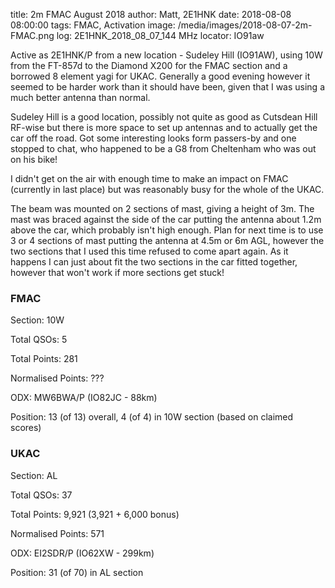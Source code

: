 title: 2m FMAC August 2018
author: Matt, 2E1HNK
date: 2018-08-08 08:00:00
tags: FMAC, Activation
image: /media/images/2018-08-07-2m-FMAC.png
log: 2E1HNK_2018_08_07_144 MHz
locator: IO91aw


Active as 2E1HNK/P from a new location - Sudeley Hill (IO91AW), using
10W from the FT-857d to the Diamond X200 for the FMAC section and a
borrowed 8 element yagi for UKAC. Generally a good evening however it
seemed to be harder work than it should have been, given that I was
using a much better antenna than normal.

Sudeley Hill is a good location, possibly not quite as good as Cutsdean
Hill RF-wise but there is more space to set up antennas and to actually
get the car off the road. Got some interesting looks form passers-by and
one stopped to chat, who happened to be a G8 from Cheltenham who was out
on his bike!

I didn't get on the air with enough time to make an impact on FMAC (currently
in last place) but was reasonably busy for the whole of the UKAC.

The beam was mounted on 2 sections of mast, giving a height of 3m. The mast
was braced against the side of the car putting the antenna about 1.2m above
the car, which probably isn't high enough. Plan for next time is to use 3 or 4
sections of mast putting the antenna at 4.5m or 6m AGL, however the two sections
that I used this time refused to come apart again. As it happens I can just
about fit the two sections in the car fitted together, however that won't work
if more sections get stuck!


### FMAC

Section: 10W

Total QSOs: 5

Total Points: 281

Normalised Points: ???

ODX: MW6BWA/P (IO82JC - 88km)

Position: 13 (of 13) overall, 4 (of 4) in 10W section (based on claimed scores)

### UKAC

Section: AL

Total QSOs: 37

Total Points: 9,921 (3,921 + 6,000 bonus)

Normalised Points: 571

ODX: EI2SDR/P (IO62XW - 299km)

Position: 31 (of 70) in AL section

